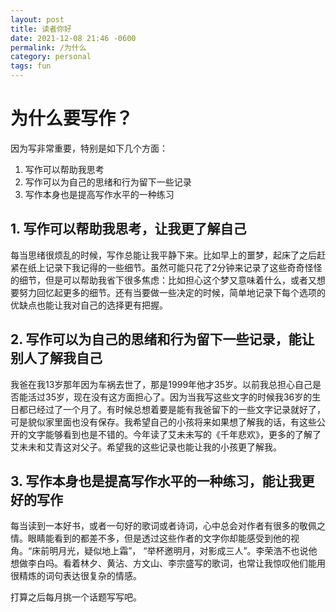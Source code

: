 ```yaml
---
layout: post
title: 读者你好
date: 2021-12-08 21:46 -0600
permalink: /为什么
category: personal
tags: fun
---
```


# 为什么要写作？

因为写非常重要，特别是如下几个方面：

1. 写作可以帮助我思考
2. 写作可以为自己的思绪和行为留下一些记录
3. 写作本身也是提高写作水平的一种练习

## 1. 写作可以帮助我思考，让我更了解自己

每当思绪很烦乱的时候，写作总能让我平静下来。比如早上的噩梦，起床了之后赶紧在纸上记录下我记得的一些细节。虽然可能只花了2分钟来记录了这些奇奇怪怪的细节，但是可以帮助我省下很多焦虑：比如担心这个梦又意味着什么，或者又想要努力回忆起更多的细节。还有当要做一些决定的时候，简单地记录下每个选项的优缺点也能让我对自己的选择更有把握。

## 2. 写作可以为自己的思绪和行为留下一些记录，能让别人了解我自己

我爸在我13岁那年因为车祸去世了，那是1999年他才35岁。以前我总担心自己是否能活过35岁，现在没有这方面担心了。因为当我写这些文字的时候我36岁的生日都已经过了一个月了。有时候总想着要是能有我爸留下的一些文字记录就好了，可是貌似家里面也没有保存。我希望自己的小孩将来如果想了解我的话，有这些公开的文字能够看到也是不错的。今年读了艾未未写的《千年悲欢》，更多的了解了艾未未和艾青这对父子。希望我的这些记录也能让我的小孩更了解我。

## 3. 写作本身也是提高写作水平的一种练习，能让我更好的写作

每当读到一本好书，或者一句好的歌词或者诗词，心中总会对作者有很多的敬佩之情。眼睛能看到的都差不多，但是透过这些作者的文字你却能感受到他的视角。“床前明月光，疑似地上霜”， “举杯邀明月，对影成三人”。李荣浩不也说他想做李白吗。看着林夕、黄沾、方文山、李宗盛写的歌词，也常让我惊叹他们能用很精炼的词句表达很复杂的情感。


打算之后每月挑一个话题写写吧。
